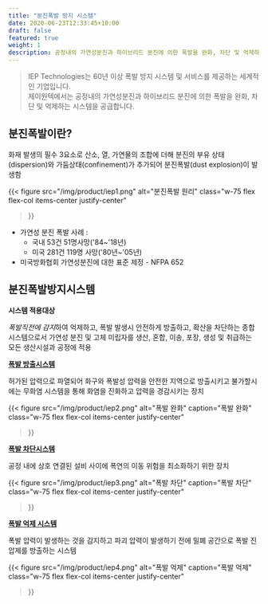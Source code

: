 ```yaml
---
title: "분진폭발 방지 시스템"
date: 2020-06-23T12:33:45+10:00
draft: false
featured: true
weight: 1
description: 공정내의 가연성분진과 하이브리드 분진에 의한 폭발을 완화, 차단 및 억제하는 시스템
---
```


> IEP Technologies는 60년 이상 폭발 방지 시스템 및 서비스를 제공하는 세계적인 기업입니다.   
> 제이원텍에서는 공정내의 가연성분진과 하이브리드 분진에 의한 폭발을 완화, 차단 및 억제하는 시스템을 공급합니다.

## 분진폭발이란?

화재 발생의 필수 3요소로 산소, 열, 가연물의 조합에 더해 분진의 부유 상태(dispersion)와  가둠상태(confinement)가 추가되어 분진폭발(dust explosion)이 발생함

{{< figure
  src="/img/product/iep1.png"
  alt="분진폭발 원리"
  class="w-75 flex flex-col items-center justify-center"
>}}

- 가연성 분진 폭발 사례 :
    - 국내  53건 51명사망('84~'18년)
    - 미국 281건  119명 사망('80년~'05년)
- 미국방화협회 가연성분진에 대한 표준 제정 - NFPA 652

## 분진폭발방지시스템

**시스템 적용대상**

*폭발직전에 감지*하여 억제하고, 폭발 발생시 안전하게 방출하고, 확산을 차단하는 종합 시스템으로서 가연성 분진 및 고체 미립자를 생산, 혼합, 이송, 포장, 생성 및 취급하는 모든 생산시설과 공정에 적용

[**폭발 방출시스템**](https://www.ieptechnologies.com/whats-the-solution/explosion-vents)

허가된 압력으로 파열되어 화구와 폭발성 압력을 안전한 지역으로 방출시키고 불가할시에는 무화염 시스템을 통해 화염을 진화하고 압력을 경감시키는 장치

{{< figure
  src="/img/product/iep2.png"
  alt="폭발 완화"
  caption="폭발 완화"
  class="w-75 flex flex-col items-center justify-center"
>}}

[**폭발 차단시스템**](https://www.ieptechnologies.com/whats-the-solution/isolation-devices)

공정 내에 상호 연결된 설비 사이에 폭연의 이동 위험을 최소화하기 위한 장치

{{< figure
  src="/img/product/iep3.png"
  alt="폭발 차단"
  caption="폭발 차단"
  class="w-75 flex flex-col items-center justify-center"
>}}

[**폭발 억제 시스템**](https://www.ieptechnologies.com/whats-the-solution/explosion-suppressors)

폭발 압력이 발생하는 것을 감지하고 파괴 압력이 발생하기 전에 밀폐 공간으로 폭발 진압제를 방출하는 시스템

{{< figure
  src="/img/product/iep4.png"
  alt="폭발 억제"
  caption="폭발 억제"
  class="w-75 flex flex-col items-center justify-center"
>}}
